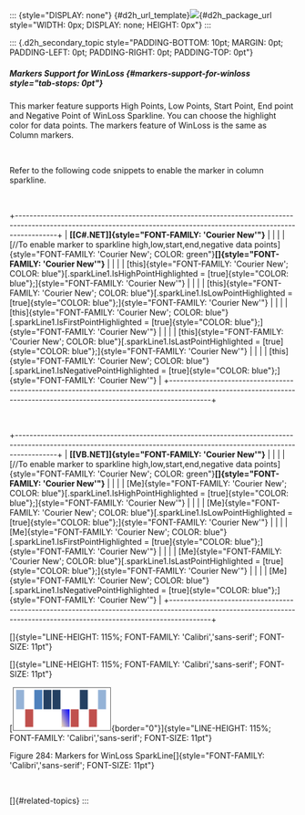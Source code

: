 ::: {style="DISPLAY: none"}
[](ms-xhelp:///?Id=d2h_url_template){#d2h_url_template}![](!package_url!){#d2h_package_url style="WIDTH: 0px; DISPLAY: none; HEIGHT: 0px"}
:::

::: {.d2h_secondary_topic style="PADDING-BOTTOM: 10pt; MARGIN: 0pt; PADDING-LEFT: 0pt; PADDING-RIGHT: 0pt; PADDING-TOP: 0pt"}
##### Markers Support for WinLoss {#markers-support-for-winloss style="tab-stops: 0pt"}

This marker feature supports High Points, Low Points, Start Point, End point and Negative Point of WinLoss Sparkline. You can choose the highlight color for data points. The markers feature of WinLoss is the same as Column markers. 

 

Refer to the following code snippets to enable the marker in column sparkline.

 

+-----------------------------------------------------------------------------------------------------------------------------------------------------------------------+
| **[\[C#.NET\]]{style="FONT-FAMILY: 'Courier New'"}**                                                                                                                  |
|                                                                                                                                                                       |
| [//To enable marker to sparkline high,low,start,end,negative data points]{style="FONT-FAMILY: 'Courier New'; COLOR: green"}**[]{style="FONT-FAMILY: 'Courier New'"}** |
|                                                                                                                                                                       |
| [this]{style="FONT-FAMILY: 'Courier New'; COLOR: blue"}[.sparkLine1.IsHighPointHighlighted = [true]{style="COLOR: blue"};]{style="FONT-FAMILY: 'Courier New'"}        |
|                                                                                                                                                                       |
| [this]{style="FONT-FAMILY: 'Courier New'; COLOR: blue"}[.sparkLine1.IsLowPointHighlighted = [true]{style="COLOR: blue"};]{style="FONT-FAMILY: 'Courier New'"}         |
|                                                                                                                                                                       |
| [this]{style="FONT-FAMILY: 'Courier New'; COLOR: blue"}[.sparkLine1.IsFirstPointHighlighted = [true]{style="COLOR: blue"};]{style="FONT-FAMILY: 'Courier New'"}       |
|                                                                                                                                                                       |
| [this]{style="FONT-FAMILY: 'Courier New'; COLOR: blue"}[.sparkLine1.IsLastPointHighlighted = [true]{style="COLOR: blue"};]{style="FONT-FAMILY: 'Courier New'"}        |
|                                                                                                                                                                       |
| [this]{style="FONT-FAMILY: 'Courier New'; COLOR: blue"}[.sparkLine1.IsNegativePointHighlighted = [true]{style="COLOR: blue"};]{style="FONT-FAMILY: 'Courier New'"}    |
+-----------------------------------------------------------------------------------------------------------------------------------------------------------------------+

 

+-----------------------------------------------------------------------------------------------------------------------------------------------------------------------+
| **[\[VB.NET\]]{style="FONT-FAMILY: 'Courier New'"}**                                                                                                                  |
|                                                                                                                                                                       |
| [//To enable marker to sparkline high,low,start,end,negative data points]{style="FONT-FAMILY: 'Courier New'; COLOR: green"}**[]{style="FONT-FAMILY: 'Courier New'"}** |
|                                                                                                                                                                       |
| [Me]{style="FONT-FAMILY: 'Courier New'; COLOR: blue"}[.sparkLine1.IsHighPointHighlighted = [true]{style="COLOR: blue"};]{style="FONT-FAMILY: 'Courier New'"}          |
|                                                                                                                                                                       |
| [Me]{style="FONT-FAMILY: 'Courier New'; COLOR: blue"}[.sparkLine1.IsLowPointHighlighted = [true]{style="COLOR: blue"};]{style="FONT-FAMILY: 'Courier New'"}           |
|                                                                                                                                                                       |
| [Me]{style="FONT-FAMILY: 'Courier New'; COLOR: blue"}[.sparkLine1.IsFirstPointHighlighted = [true]{style="COLOR: blue"};]{style="FONT-FAMILY: 'Courier New'"}         |
|                                                                                                                                                                       |
| [Me]{style="FONT-FAMILY: 'Courier New'; COLOR: blue"}[.sparkLine1.IsLastPointHighlighted = [true]{style="COLOR: blue"};]{style="FONT-FAMILY: 'Courier New'"}          |
|                                                                                                                                                                       |
| [Me]{style="FONT-FAMILY: 'Courier New'; COLOR: blue"}[.sparkLine1.IsNegativePointHighlighted = [true]{style="COLOR: blue"};]{style="FONT-FAMILY: 'Courier New'"}      |
+-----------------------------------------------------------------------------------------------------------------------------------------------------------------------+

[]{style="LINE-HEIGHT: 115%; FONT-FAMILY: 'Calibri','sans-serif'; FONT-SIZE: 11pt"} 

[]{style="LINE-HEIGHT: 115%; FONT-FAMILY: 'Calibri','sans-serif'; FONT-SIZE: 11pt"} 

[![](ImagesExt/image81_296.png){border="0"}]{style="LINE-HEIGHT: 115%; FONT-FAMILY: 'Calibri','sans-serif'; FONT-SIZE: 11pt"}

Figure 284: Markers for WinLoss SparkLine[]{style="FONT-FAMILY: 'Calibri','sans-serif'; FONT-SIZE: 11pt"}

 

[]{#related-topics}
:::
